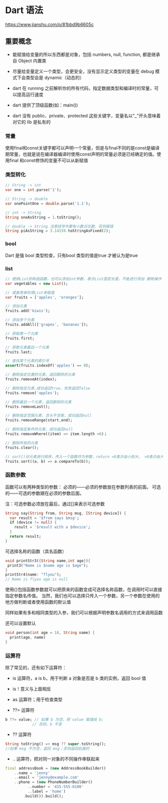 # Dart 语法

https://www.jianshu.com/p/81bbd9b6605c

## 重要概念

- 能赋值给变量的所以东西都是对象，包括 numbers, null, function, 都是继承自 Object 内置类

- 尽量给变量定义一个类型，会更安全，没有显示定义类型的变量在 debug 模式下会类型会是  dynamic（动态的）

- dart 在 running 之前解析你的所有代码，指定数据类型和编译时的常量，可以提高运行速度

- dart 提供了顶级函数(如：main())

- dart 没有 public、private、protected 这些关键字，变量名以"_"开头意味着对它的 lib 是私有的

### 常量

使用final和const关键字都可以声明一个常量，但是与final不同的是const是编译期常量，也就是说在编译器编译时使用const声明的常量必须是已经确定的值。使用final 和const修饰的变量不可以从新赋值

### 类型转化

```dart
// String -> int
var one = int.parse('1');

// String -> double
var onePointOne = double.parse('1.1');

// int -> String
String oneAsString = 1.toString();

// double -> String 注意括号中要有小数点位数，否则报错
String piAsString = 3.14159.toStringAsFixed(2);
```

### bool

Dart 是强 bool 类型检查，只有bool 类型的值是true 才被认为是true

### list

```dart
// 使用List的构造函数，也可以添加int参数，表示List固定长度，不能进行添加 删除操作
var vegetables = new List();

// 或者简单的用List来赋值
var fruits = ['apples', 'oranges'];

// 添加元素
fruits.add('kiwis');

// 添加多个元素
fruits.addAll(['grapes', 'bananas']);

// 获取第一个元素
fruits.first;

// 获取元素最后一个元素
fruits.last;

// 查找某个元素的索引号
assert(fruits.indexOf('apples') == 0);

// 删除指定位置的元素，返回删除的元素
fruits.removeAt(index);

// 删除指定元素,成功返回true，失败返回false
fruits.remove('apples');

// 删除最后一个元素，返回删除的元素
fruits.removeLast();

// 删除指定范围元素，含头不含尾，成功返回null
fruits.removeRange(start,end);

// 删除指定条件的元素，成功返回null
fruits.removeWhere((item) => item.length >6)；

// 删除所有的元素
fruits.clear();

// sort()对元素进行排序，传入一个函数作为参数，return <0表示由小到大， >0表示由大到小
fruits.sort((a, b) => a.compareTo(b));
```

### 函数参数

函数可以有两种类型的参数：
必须的——必须的参数放在参数列表的前面。
可选的——可选的参数跟在必须的参数后面。

注：可选参数必须放在最后，通过[]来表示可选参数

```dart
String say(String from, String msg, [String device]) {
  var result = '$from says $msg';
  if (device != null) {
    result = '$result with a $device';
  }
  return result;
}
```

可选择名称的函数（具名函数）

```dart
void printStr3({String name,int age}){
 print3("Name is $name age is $age");
}
printStr4(name: "flyou");
// Name is flyou age is null
```

使用{}包括函数参数就可以把原来的函数变成可选择名称函数，在调用时可以直接指定参数名传值。
当然，我们也可以选择只传入一个参数，另一个参数在使用的地方做判断或者使用函数的默认值

同样如果有多和相同类型的入参，我们可以根据声明参数名调用的方式来调用函数

还可以设置默认

```dart
void person(int age = 18, String name) {
  print(age, name)
}
```

### 运算符

除了常见的，还有如下运算符：

- is 运算符，a is b，用于判断 a 对象是否是 b 类的实例，返回 bool 值

- is！意义与上面相反

- as 运算符；用于检查类型

- ??= 运算符

```dart
b ??= value; // 如果 b 为空，把 value 赋值给 b;
            // 否则，b 不变
```

- ?? 运算符

```dart
String toString() => msg ?? super.toString();
//如果 msg 不为空，返回 msg；否则返回后面的
```

- .. 运算符，把对同一对象的不同操作串联起来

```dart
final addressBook = (new AddressBookBuilder()
    ..name = 'jenny'
    ..email = 'jenny@example.com'
    ..phone = (new PhoneNumberBuilder()
          ..number = '415-555-0100'
          ..label = 'home')
        .build()).build();
```